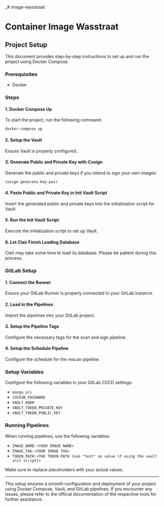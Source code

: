 _# image-wasstraat

# Container Image Wasstraat

## Project Setup

This document provides step-by-step instructions to set up and run the project using Docker Compose.

### Prerequisites
- Docker

### Steps

#### 1. Docker Compose Up

To start the project, run the following command:
```bash
docker-compose up
```

#### 2. Setup the Vault

Ensure Vault is properly configured.

#### 3. Generate Public and Private Key with Cosign

Generate the public and private keys if you intend to sign your own images:
```bash
cosign generate-key-pair
```

#### 4. Paste Public and Private Key in Init Vault Script

Insert the generated public and private keys into the initialization script for Vault.

#### 5. Run the Init Vault Script

Execute the initialization script to set up Vault.

#### 6. Let Clair Finish Loading Database

Clair may take some time to load its database. Please be patient during this process.

### GitLab Setup

#### 1. Connect the Runner

Ensure your GitLab Runner is properly connected to your GitLab instance.

#### 2. Load in the Pipelines

Import the pipelines into your GitLab project.

#### 3. Setup the Pipeline Tags

Configure the necessary tags for the scan and sign pipeline.

#### 4. Setup the Schedule Pipeline

Configure the schedule for the rescan pipeline.

### Setup Variables

Configure the following variables in your GitLab CI/CD settings:

- `mongo_uri`
- `COSIGN_PASSWORD`
- `VAULT_ADDR`
- `VAULT_TOKEN_PRIVATE_KEY`
- `VAULT_TOKEN_PUBLIC_KEY`

### Running Pipelines

When running pipelines, use the following variables:

- `IMAGE_NAME`: `<YOUR IMAGE NAME>`
- `IMAGE_TAG`: `<YOUR IMAGE TAG>`
- `TOKEN_PATH`: `<THE TOKEN PATH (use "test" as value if using the vault init script)>`

Make sure to replace placeholders with your actual values.

---

This setup ensures a smooth configuration and deployment of your project using Docker Compose, Vault, and GitLab pipelines. If you encounter any issues, please refer to the official documentation of the respective tools for further assistance.
